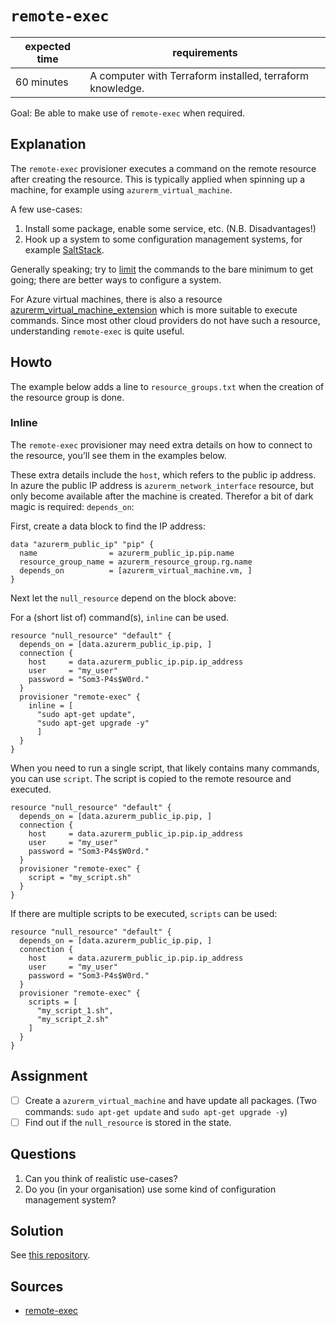 # `remote-exec`

|expected time|requirements                                             |
|-------------|---------------------------------------------------------|
|60 minutes   |A computer with Terraform installed, terraform knowledge.|

Goal: Be able to make use of `remote-exec` when required.

## Explanation

The `remote-exec` provisioner executes a command on the remote resource after creating the resource. This is typically applied when spinning up a machine, for example using `azurerm_virtual_machine`.

A few use-cases:

1. Install some package, enable some service, etc. (N.B. Disadvantages!)
2. Hook up a system to some configuration management systems, for example [SaltStack](https://saltproject.io/).

Generally speaking; try to [limit](https://www.terraform.io/docs/language/resources/provisioners/syntax.html#provisioners-are-a-last-resort) the commands to the bare minimum to get going; there are better ways to configure a system.

For Azure virtual machines, there is also a resource [azurerm_virtual_machine_extension](https://registry.terraform.io/providers/hashicorp/azurerm/latest/docs/resources/virtual_machine_extension) which is more suitable to execute commands. Since most other cloud providers do not have such a resource, understanding `remote-exec` is quite useful.

## Howto

The example below adds a line to `resource_groups.txt` when the creation of the resource group is done.

### Inline

The `remote-exec` provisioner may need extra details on how to connect to the resource, you'll see them in the examples below.

These extra details include the `host`, which refers to the public ip address. In azure the public IP address is `azurerm_network_interface` resource, but only become available after the machine is created. Therefor a bit of dark magic is required: `depends_on`:

First, create a data block to find the IP address:

```hcl
data "azurerm_public_ip" "pip" {
  name                = azurerm_public_ip.pip.name
  resource_group_name = azurerm_resource_group.rg.name
  depends_on          = [azurerm_virtual_machine.vm, ]
}
```

Next let the `null_resource` depend on the block above:

For a (short list of) command(s), `inline` can be used.

```hcl
resource "null_resource" "default" {
  depends_on = [data.azurerm_public_ip.pip, ]
  connection {
    host     = data.azurerm_public_ip.pip.ip_address
    user     = "my_user"
    password = "Som3-P4s$W0rd."
  }
  provisioner "remote-exec" {
    inline = [
      "sudo apt-get update",
      "sudo apt-get upgrade -y"
      ]
  }
}
```

When you need to run a single script, that likely contains many commands, you can use `script`. The script is copied to the remote resource and executed.

```hcl
resource "null_resource" "default" {
  depends_on = [data.azurerm_public_ip.pip, ]
  connection {
    host     = data.azurerm_public_ip.pip.ip_address
    user     = "my_user"
    password = "Som3-P4s$W0rd."
  }
  provisioner "remote-exec" {
    script = "my_script.sh"
  }
}
```

If there are multiple scripts to be executed, `scripts` can be used:

```hcl
resource "null_resource" "default" {
  depends_on = [data.azurerm_public_ip.pip, ]
  connection {
    host     = data.azurerm_public_ip.pip.ip_address
    user     = "my_user"
    password = "Som3-P4s$W0rd."
  }
  provisioner "remote-exec" {
    scripts = [
      "my_script_1.sh",
      "my_script_2.sh"
    ]
  }
}
```

## Assignment

- [ ] Create a `azurerm_virtual_machine` and have update all packages. (Two commands: `sudo apt-get update` and `sudo apt-get upgrade -y`)
- [ ] Find out if the `null_resource` is stored in the state.

## Questions

1. Can you think of realistic use-cases?
2. Do you (in your organisation) use some kind of configuration management system?

## Solution

See [this repository](https://github.com/robertdebock/terraform-azurerm-remote-exec).

## Sources

- [remote-exec](https://www.terraform.io/docs/language/resources/provisioners/remote-exec.html)
